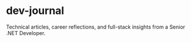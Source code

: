 # dev-journal
Technical articles, career reflections, and full-stack insights from a Senior .NET Developer.
